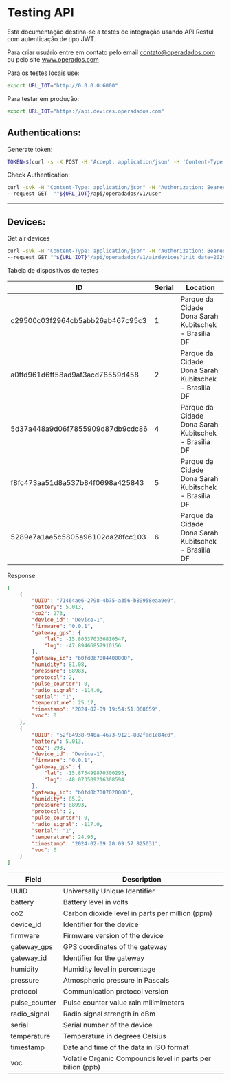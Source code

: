 <h1> Testing API </h1>

Esta documentação destina-se a testes de integração usando API Resful com autenticação de tipo JWT.

Para criar usuário entre em contato pelo email contato@operadados.com ou pelo site www.operados.com

Para os testes locais use:
```sh
export URL_IOT="http://0.0.0.0:6000"
```
Para testar em produção:
```sh
export URL_IOT="https://api.devices.operadados.com"
```

<h2> Authentications: </h2>

Generate token:
```sh
TOKEN=$(curl -s -X POST -H 'Accept: application/json' -H 'Content-Type: application/json' --data '{"username":"test", "password":"test"}' ""${URL_IOT}/api/operadados/v1/login | jq -r '.token')
```
Check Authentication:
```sh
curl -svk -H "Content-Type: application/json" -H "Authorization: Bearer ${TOKEN}" \
--request GET  ""${URL_IOT}/api/operadados/v1/user
```
***
<h2> Devices: </h2>

Get air devices
```sh
curl -svk -H "Content-Type: application/json" -H "Authorization: Bearer ${TOKEN}" \
--request GET ""${URL_IOT}"/api/operadados/v1/airdevices?init_date=2024-01-01&end_date=2024-01-01%2023:59:59.999999&device_ids=c29500c03f2964cb5abb26ab467c95c3&device_ids=a0ffd961d6ff58ad9af3acd78559d458"
```
Tabela de dispositivos de testes

| ID                               | Serial | Location                                                              |
|----------------------------------|--------|-----------------------------------------------------------------------|
| c29500c03f2964cb5abb26ab467c95c3 | 1      | Parque da Cidade Dona Sarah Kubitschek - Brasilia DF                  |
| a0ffd961d6ff58ad9af3acd78559d458 | 2      | Parque da Cidade Dona Sarah Kubitschek - Brasilia DF                  |
| 5d37a448a9d06f7855909d87db9cdc86 | 4      | Parque da Cidade Dona Sarah Kubitschek  - Brasilia DF                 |
| f8fc473aa51d8a537b84f0698a425843 | 5      | Parque da Cidade Dona Sarah Kubitschek  - Brasilia DF                 |
| 5289e7a1ae5c5805a96102da28fcc103 | 6      | Parque da Cidade Dona Sarah Kubitschek  - Brasilia DF                 |


Response
```json
[
    {
        "UUID": "71464ae6-2798-4b75-a356-b89958eaa9e9",
        "battery": 5.013,
        "co2": 273,
        "device_id": "Device-1",
        "firmware": "0.0.1",
        "gateway_gps": {
            "lat": -15.805370330810547,
            "lng": -47.89466857910156
        },
        "gateway_id": "b0fd0b7004400000",
        "humidity": 81.08,
        "pressure": 88983,
        "protocol": 2,
        "pulse_counter": 0,
        "radio_signal": -114.0,
        "serial": "1",
        "temperature": 25.17,
        "timestamp": "2024-02-09 19:54:51.068659",
        "voc": 0
    },
    {
        "UUID": "52f84938-940a-4673-9121-882fad1e84c0",
        "battery": 5.013,
        "co2": 293,
        "device_id": "Device-1",
        "firmware": "0.0.1",
        "gateway_gps": {
            "lat": -15.873499870300293,
            "lng": -48.073509216308594
        },
        "gateway_id": "b0fd0b7007020000",
        "humidity": 85.2,
        "pressure": 88993,
        "protocol": 2,
        "pulse_counter": 0,
        "radio_signal": -117.0,
        "serial": "1",
        "temperature": 24.95,
        "timestamp": "2024-02-09 20:09:57.825031",
        "voc": 0
    }
]
```

| Field           | Description                                                             |
| --------------- | ----------------------------------------------------------------------- |
| UUID            | Universally Unique Identifier                                           |
| battery         | Battery level in volts                                                  |
| co2             | Carbon dioxide level in parts per million (ppm)                         |
| device_id       | Identifier for the device                                               |
| firmware        | Firmware version of the device                                          |
| gateway_gps     | GPS coordinates of the gateway                                          |
| gateway_id      | Identifier for the gateway                                              |
| humidity        | Humidity level in percentage                                            |
| pressure        | Atmospheric pressure in Pascals                                         |
| protocol        | Communication protocol version                                          |
| pulse_counter   | Pulse counter value rain milimimeters                                   |
| radio_signal    | Radio signal strength in dBm                                            |
| serial          | Serial number of the device                                             |
| temperature     | Temperature in degrees Celsius                                          |
| timestamp       | Date and time of the data in ISO format                                 |
| voc             | Volatile Organic Compounds level in parts per bilion (ppb)              |